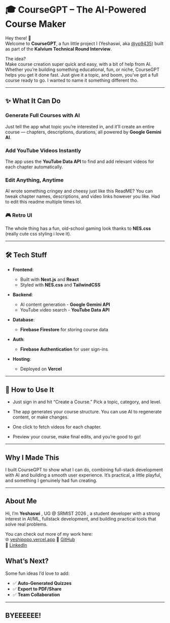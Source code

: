# 🎓 CourseGPT – The AI-Powered Course Maker

Hey there! 👋  
Welcome to **CourseGPT**, a fun little project I (Yeshaswi, aka [@yp9435](https://github.com/yp9435)) built as part of the **Kalvium Technical Round Interview**.

The idea?  
Make course creation super quick and easy, with a bit of help from AI. Whether you’re building something educational, fun, or niche, CourseGPT helps you get it done fast. Just give it a topic, and boom, you’ve got a full course ready to go. I wanted to name it something different tho.

---

## ✨ What It Can Do

### Generate Full Courses with AI
Just tell the app what topic you’re interested in, and it’ll create an entire course — chapters, descriptions, durations, all powered by **Google Gemini AI**.

### Add YouTube Videos Instantly
The app uses the **YouTube Data API** to find and add relevant videos for each chapter automatically.

### Edit Anything, Anytime
AI wrote something cringey and cheesy just like this ReadME? You can tweak chapter names, descriptions, and video links however you like. Had to edit this readme multiple times lol.

### 🎮 Retro UI
The whole thing has a fun, old-school gaming look thanks to **NES.css** (really cute css styling i love it). 

---

## 🛠️ Tech Stuff

- **Frontend**:  
  - Built with **Next.js** and **React**  
  - Styled with **NES.css** and **TailwindCSS**

- **Backend**:  
  - AI content generation - **Google Gemini API**  
  - YouTube video search - **YouTube Data API**

- **Database**:  
  - **Firebase Firestore** for storing course data

- **Auth**:  
  - **Firebase Authentication** for user sign-ins

- **Hosting**:  
  - Deployed on **Vercel** 

---

## 🚀 How to Use It

   - Just sign in and hit “Create a Course.” Pick a topic, category, and level.

   - The app generates your course structure. You can use AI to regenerate content, or make changes.

   - One click to fetch videos for each chapter.

   - Preview your course, make final edits, and you’re good to go!

---

## Why I Made This

I built CourseGPT to show what I can do, combining full-stack development with AI and building a smooth user experience. It’s practical, a little playful, and something I genuinely had fun creating.

---

## About Me

Hi, I’m **Yeshaswi** , UG @ SRMIST 2026 , a student developer with a strong interest in AI/ML, fullstack development, and building practical tools that solve real problems.

You can check out more of my work here:  
🌐 [yeshipopo.vercel.app](https://yeshipopo.vercel.app/)
🔗 [GitHub](https://github.com/yp9435)  
🔗 [LinkedIn](https://www.linkedin.com/in/yeshaswi)


## What’s Next?

Some fun ideas I’d love to add:
- ✅ **Auto-Generated Quizzes**
- ✅ **Export to PDF/Share**
- ✅ **Team Collaboration**

---

## BYEEEEEE!

